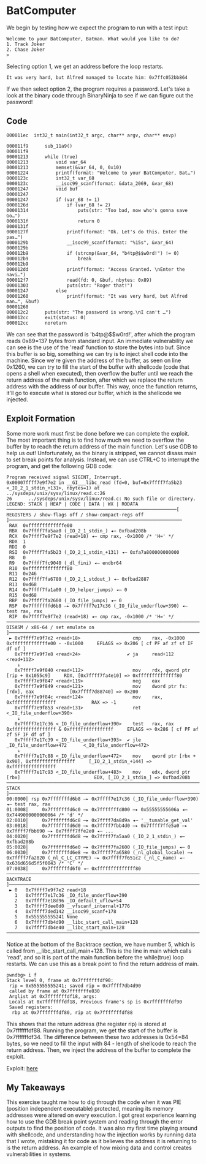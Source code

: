 # BatComputer
We begin by testing how we expect the program to run with a test input:

```
Welcome to your BatComputer, Batman. What would you like to do?
1. Track Joker
2. Chase Joker
>
```
Selecting option 1, we get an address before the loop restarts.
```
It was very hard, but Alfred managed to locate him: 0x7ffc052bb864
```
If we then select option 2, the program requires a password. Let's take a look at the binary code through BinaryNinja
to see if we can figure out the password!

## Code
```
000011ec  int32_t main(int32_t argc, char** argv, char** envp)

000011f9      sub_11a9()
000011f9      
00001213      while (true)
00001213          void var_64
00001213          memset(&var_64, 0, 0x10)
00001224          printf(format: "Welcome to your BatComputer, Bat…")
0000123c          int32_t var_68
0000123c          __isoc99_scanf(format: &data_2069, &var_68)
00001247          void buf
00001247          
00001247          if (var_68 != 1)
0000126d              if (var_68 != 2)
00001314                  puts(str: "Too bad, now who's gonna save Go…")
0000131f                  return 0
0000131f              
0000127f              printf(format: "Ok. Let's do this. Enter the pas…")
0000129b              __isoc99_scanf(format: "%15s", &var_64)
0000129b              
000012b9              if (strcmp(&var_64, "b4tp@$$w0rd!") != 0)
000012b9                  break
000012b9              
000012dd              printf(format: "Access Granted. \nEnter the navi…")
000012f7              read(fd: 0, &buf, nbytes: 0x89)
00001303              puts(str: "Roger that!")
00001247          else
00001260              printf(format: "It was very hard, but Alfred man…", &buf)
00001260      
000012c2      puts(str: "The password is wrong.\nI can't …")
000012cc      exit(status: 0)
000012cc      noreturn

```
We can see that the password is 'b4tp@$$w0rd!', after which the program reads 0x89=137 bytes from standard input. An immediate vulnerability we can see
is the use of the 'read' function to store the bytes into buf. Since this buffer is so big, something we can try is to inject shell code into the machine.
Since we're given the address of the buffer, as seen on line 0x1260, we can try to fill the start of the buffer with shellcode (code that opens a shell 
when executed), then overflow the buffer until we reach the return address of the main function, after which we replace the return address with the address
of our buffer. This way, once the function returns, it'll go to execute what is stored our buffer, which is the shellcode we injected.

## Exploit Formation
Some more work must first be done before we can complete the exploit. The most important thing is to find how much we need to overflow the buffer by to reach
the return address of the main function. Let's use GDB to help us out!
Unfortunately, as the binary is stripped, we cannot disass main to set break points for analysis. Instead, we can use CTRL+C to interrupt the program, and
get the following GDB code:
```
Program received signal SIGINT, Interrupt.
0x00007ffff7e9f7e2 in __GI___libc_read (fd=0, buf=0x7ffff7fa5b23 <_IO_2_1_stdin_+131>, nbytes=1) at ../sysdeps/unix/sysv/linux/read.c:26
26      ../sysdeps/unix/sysv/linux/read.c: No such file or directory.
LEGEND: STACK | HEAP | CODE | DATA | WX | RODATA
──────────────────────────────────────────────────────────────[ REGISTERS / show-flags off / show-compact-regs off ]───────────────────────────────────────────────────────────────
 RAX  0xfffffffffffffe00
 RBX  0x7ffff7fa5aa0 (_IO_2_1_stdin_) ◂— 0xfbad208b
 RCX  0x7ffff7e9f7e2 (read+18) ◂— cmp rax, -0x1000 /* 'H=' */
 RDX  1
 RDI  0
 RSI  0x7ffff7fa5b23 (_IO_2_1_stdin_+131) ◂— 0xfa7a800000000000
 R8   0
 R9   0x7ffff7fc9040 (_dl_fini) ◂— endbr64
 R10  0xffffffffffffff80
 R11  0x246
 R12  0x7ffff7fa6780 (_IO_2_1_stdout_) ◂— 0xfbad2887
 R13  0xd68
 R14  0x7ffff7fa1a00 (_IO_helper_jumps) ◂— 0
 R15  0xd68
 RBP  0x7ffff7fa2600 (_IO_file_jumps) ◂— 0
 RSP  0x7fffffffd6b8 —▸ 0x7ffff7e17c36 (_IO_file_underflow+390) ◂— test rax, rax
 RIP  0x7ffff7e9f7e2 (read+18) ◂— cmp rax, -0x1000 /* 'H=' */
───────────────────────────────────────────────────────────────────────[ DISASM / x86-64 / set emulate on ]────────────────────────────────────────────────────────────────────────
 ► 0x7ffff7e9f7e2 <read+18>                   cmp    rax, -0x1000     0xfffffffffffffe00 - -0x1000     EFLAGS => 0x206 [ cf PF af zf sf IF df of ]
   0x7ffff7e9f7e8 <read+24>                 ✔ ja     read+112                    <read+112>
    ↓
   0x7ffff7e9f840 <read+112>                  mov    rdx, qword ptr [rip + 0x1055c9]     RDX, [0x7ffff7fa4e10] => 0xffffffffffffff80
   0x7ffff7e9f847 <read+119>                  neg    eax
   0x7ffff7e9f849 <read+121>                  mov    dword ptr fs:[rdx], eax             [0x7ffff7d88740] => 0x200
   0x7ffff7e9f84c <read+124>                  mov    rax, 0xffffffffffffffff             RAX => -1
   0x7ffff7e9f853 <read+131>                  ret                                <_IO_file_underflow+390>
    ↓
   0x7ffff7e17c36 <_IO_file_underflow+390>    test   rax, rax                    0xffffffffffffffff & 0xffffffffffffffff     EFLAGS => 0x286 [ cf PF af zf SF IF df of ]
   0x7ffff7e17c39 <_IO_file_underflow+393>  ✔ jle    _IO_file_underflow+472      <_IO_file_underflow+472>
    ↓
   0x7ffff7e17c88 <_IO_file_underflow+472>    mov    qword ptr [rbx + 0x90], 0xffffffffffffffff     [_IO_2_1_stdin_+144] => 0xffffffffffffffff
   0x7ffff7e17c93 <_IO_file_underflow+483>    mov    edx, dword ptr [rbx]                           EDX, [_IO_2_1_stdin_] => 0xfbad208b
─────────────────────────────────────────────────────────────────────────────────────[ STACK ]─────────────────────────────────────────────────────────────────────────────────────
00:0000│ rsp 0x7fffffffd6b8 —▸ 0x7ffff7e17c36 (_IO_file_underflow+390) ◂— test rax, rax
01:0008│     0x7fffffffd6c0 —▸ 0x7fffffffd800 —▸ 0x55555555606a ◂— 0x7449000000000064 /* 'd' */
02:0010│     0x7fffffffd6c8 —▸ 0x7ffff7da8d9a ◂— '__tunable_get_val'
03:0018│     0x7fffffffd6d0 —▸ 0x7ffff7fbb4d0 —▸ 0x7ffff7ffe5a0 —▸ 0x7ffff7fbb690 —▸ 0x7ffff7ffe2e0 ◂— ...
04:0020│     0x7fffffffd6d8 —▸ 0x7ffff7fa5aa0 (_IO_2_1_stdin_) ◂— 0xfbad208b
05:0028│     0x7fffffffd6e0 —▸ 0x7ffff7fa2600 (_IO_file_jumps) ◂— 0
06:0030│     0x7fffffffd6e8 —▸ 0x7ffff7fa6580 (_nl_global_locale) —▸ 0x7ffff7fa2820 (_nl_C_LC_CTYPE) —▸ 0x7ffff7f651c2 (_nl_C_name) ◂— 0x636d656d5f5f0043 /* 'C' */
07:0038│     0x7fffffffd6f0 ◂— 0xffffffffffffff80
───────────────────────────────────────────────────────────────────────────────────[ BACKTRACE ]───────────────────────────────────────────────────────────────────────────────────
 ► 0   0x7ffff7e9f7e2 read+18
   1   0x7ffff7e17c36 _IO_file_underflow+390
   2   0x7ffff7e18d96 _IO_default_uflow+54
   3   0x7ffff7dee0d0 __vfscanf_internal+1776
   4   0x7ffff7ded142 __isoc99_scanf+178
   5   0x555555555241 None
   6   0x7ffff7db4d90 __libc_start_call_main+128
   7   0x7ffff7db4e40 __libc_start_main+128
───────────────────────────────────────────────────────────────────────────────────────────────────────────────────────────────────────────────────────────────────────────────────
```
Notice at the bottom of the Backtrace section, we have number 5, which is called from __libc_start_call_main+128. This is the line in main which calls 'read', and so 
it is part of the main function before the while(true) loop restarts. We can use this as a break point to find the return address of main.
```
pwndbg> i f
Stack level 0, frame at 0x7fffffffdf90:
 rip = 0x555555555241; saved rip = 0x7ffff7db4d90
 called by frame at 0x7fffffffe030
 Arglist at 0x7fffffffdf18, args:
 Locals at 0x7fffffffdf18, Previous frame's sp is 0x7fffffffdf90
 Saved registers:
  rbp at 0x7fffffffdf80, rip at 0x7fffffffdf88
```
This shows that the return address (the register rip) is stored at 0x7fffffffdf88. Running the program, we get the start of the buffer is 0x7fffffffdf34. The difference
between these two addresses is 0x54=84 bytes, so we need to fill the input with 84 - length of shellcode to reach the return address. Then, we inject the address of the
buffer to complete the exploit. 

Exploit: [here](exploit.py)

## My Takeaways
This exercise taught me how to dig through the code when it was PIE (position independent executable) protected, meaning its memory addresses were altered on every
execution. I got great experience learning how to use the GDB break point system and reading through the error outputs to find the position of code. It was also my 
first time playing around with shellcode, and understanding how the injection works by running data that I wrote, mistaking it for code as it believes the address it
is returning to is the return address. An example of how mixing data and control creates vulnerabilities in systems.
